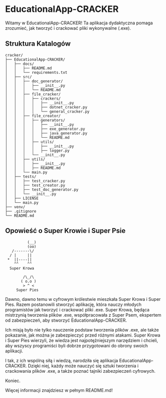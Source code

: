 
# EducationalApp-CRACKER

Witamy w EducationalApp-CRACKER! Ta aplikacja dydaktyczna pomaga zrozumieć, jak tworzyć i crackować pliki wykonywalne (.exe).

## Struktura Katalogów

```
cracker/
├── EducationalApp-CRACKER/
│   ├── docs/
│   │   ├── README.md
│   │   └── requirements.txt
│   ├── src/
│   │   ├── doc_generator/
│   │   │   ├── __init__.py
│   │   │   └── README.md
│   │   ├── file_cracker/
│   │   │   ├── crackers/
│   │   │   │   ├── __init__.py
│   │   │   │   ├── dotnet_cracker.py
│   │   │   │   └── general_cracker.py
│   │   ├── file_creator/
│   │   │   ├── generators/
│   │   │   │   ├── __init__.py
│   │   │   │   ├── exe_generator.py
│   │   │   │   ├── java_generator.py
│   │   │   │   └── README.md
│   │   │   ├── utils/
│   │   │   │   ├── __init__.py
│   │   │   │   ├── logger.py
│   │   │   └── __init__.py
│   │   ├── utils/
│   │   │   ├── __init__.py
│   │   │   ├── README.md
│   │   └── main.py
│   ├── tests/
│   │   ├── test_cracker.py
│   │   ├── test_creator.py
│   │   ├── test_doc_generator.py
│   │   └── __init__.py
│   ├── LICENSE
│   └── main.py
├── venv/
├── .gitignore
└── README.md

```

## Opowieść o Super Krowie i Super Psie

```
          (__)
          (oo)
   /-------\/  
  / |     ||   
 *  ||----||      
    ^^    ^^      
  Super Krowa    

        /\_/\  
       ( o.o ) 
        > ^ <  
     Super Pies   
```

Dawno, dawno temu w cyfrowym królestwie mieszkała Super Krowa i Super Pies. Razem postanowili stworzyć aplikację, która nauczy młodych programistów jak tworzyć i crackować pliki .exe. Super Krowa, będąca mistrzynią tworzenia plików .exe, współpracowała z Super Psem, ekspertem od zabezpieczeń, aby stworzyć EducationalApp-CRACKER.

Ich misją było nie tylko nauczenie podstaw tworzenia plików .exe, ale także pokazanie, jak można je zabezpieczyć przed różnymi atakami. Super Krowa i Super Pies wierzyli, że wiedza jest najpotężniejszym narzędziem i chcieli, aby wszyscy programiści byli dobrze przygotowani do obrony swoich aplikacji.

I tak, z ich wspólną siłą i wiedzą, narodziła się aplikacja EducationalApp-CRACKER. Dzięki niej, każdy może nauczyć się sztuki tworzenia i crackowania plików .exe, a także poznać tajniki zabezpieczeń cyfrowych.

Koniec.

Więcej informacji znajdziesz w pełnym README.md!
